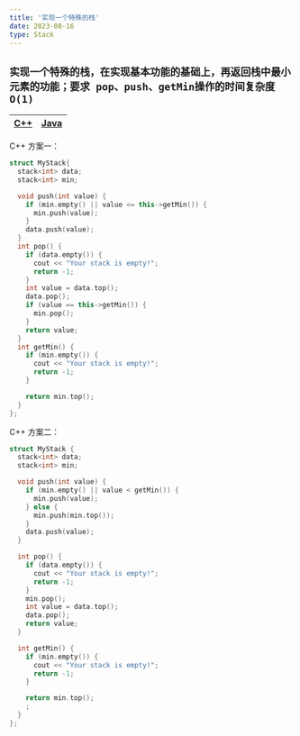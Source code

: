 ```yaml
---
title: '实现一个特殊的栈'
date: 2023-08-16
type: Stack
---
```


## `实现一个特殊的栈，在实现基本功能的基础上，再返回栈中最小元素的功能；要求 pop、push、getMin操作的时间复杂度O(1)`

| [C++](https://github.com/ZhengKe996/DS/blob/main/src/stack/stack.cpp) | [Java](https://github.com/ZhengKe996/DS/blob/main/src/stack/stack.java) |
| :-------------------------------------------------------------------: | :---------------------------------------------------------------------: |

C++ 方案一：

```cpp
struct MyStack{
  stack<int> data;
  stack<int> min;

  void push(int value) {
    if (min.empty() || value <= this->getMin()) {
      min.push(value);
    }
    data.push(value);
  }
  int pop() {
    if (data.empty()) {
      cout << "Your stack is empty!";
      return -1;
    }
    int value = data.top();
    data.pop();
    if (value == this->getMin()) {
      min.pop();
    }
    return value;
  }
  int getMin() {
    if (min.empty()) {
      cout << "Your stack is empty!";
      return -1;
    }

    return min.top();
  }
};
```

C++ 方案二：

```cpp
struct MyStack {
  stack<int> data;
  stack<int> min;

  void push(int value) {
    if (min.empty() || value < getMin()) {
      min.push(value);
    } else {
      min.push(min.top());
    }
    data.push(value);
  }

  int pop() {
    if (data.empty()) {
      cout << "Your stack is empty!";
      return -1;
    }
    min.pop();
    int value = data.top();
    data.pop();
    return value;
  }

  int getMin() {
    if (min.empty()) {
      cout << "Your stack is empty!";
      return -1;
    }

    return min.top();
    ;
  }
};
```
